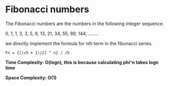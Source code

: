 # Fibonacci numbers
The Fibonacci numbers are the numbers in the following integer sequence.

0, 1, 1, 2, 3, 5, 8, 13, 21, 34, 55, 89, 144, ……..

we directly implement the formula for nth term in the fibonacci series. 

```
Fn = {[(√5 + 1)/2] ^ n} / √5 
```

**Time Complexity: O(logn), this is because calculating phi^n takes logn time**

**Space Complexity: O(1)**
